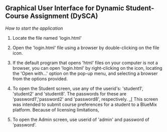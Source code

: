 ## Graphical User Interface for Dynamic Student-Course Assignment (DySCA)

*How to start the application*

1. Locate the file named 'login.html' 

2. Open the 'login.html' file using a browser by double-clicking on the file icon. 

3. If the default program that opens 'html' files on your computer is  not a browser, you can open 'login.html' by right-clicking on the icon, locating the 'Open with...' option on the pop-up menu, and selecting a browser from the options provided. 

4. To open the Student screen, use any of the userid's: 'student1', 'student2' and 'student8'. 
The passwords for these are 'password1','password2' and 'password8', respectively. 
_[ This screen was intended to submit course preferences for a student to a BlueMix platform. Because of licensing limitations, 
5. To open the Admin screen, use userid of 'admin' and password of 'password'.



 